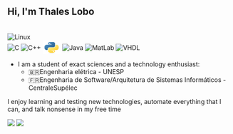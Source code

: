 ## Hi, I'm Thales Lobo

<div id="programming-languages" style="display: inline_block"><br>
 
 <img align="center" alt="Linux" height="30" width="40" src="https://cdn.jsdelivr.net/gh/devicons/devicon/icons/linux/linux-original.svg">
</div>

  <img align="center" alt="C" height="30" width="40" src="https://cdn.jsdelivr.net/gh/devicons/devicon/icons/c/c-original.svg">
  
  <img align="center" alt="C++" height="30" width="40" src="https://cdn.jsdelivr.net/gh/devicons/devicon/icons/cplusplus/cplusplus-original.svg">
  
  <img align="center" alt="Python" height="30" width="40" src="https://raw.githubusercontent.com/devicons/devicon/master/icons/python/python-original.svg">
  
  <img align="center" alt="Java" height="30" width="40" src="https://cdn.jsdelivr.net/gh/devicons/devicon/icons/java/java-original-wordmark.svg">
</div>

 <img align="center" alt="MatLab" height="30" width="40" src="https://cdn.jsdelivr.net/gh/devicons/devicon/icons/matlab/matlab-original.svg">
</div>

 <img align="center" alt="VHDL" height="30" width="30" src="https://is5-ssl.mzstatic.com/image/thumb/Purple122/v4/b4/8e/1f/b48e1f2c-cabf-9ace-2c03-71047e2df0fe/AppIcon-0-0-1x_U007emarketing-0-0-0-4-0-0-sRGB-0-0-0-GLES2_U002c0-512MB-85-220-0-0.png/512x512bb.jpg">
</div>

<br>

- I am a student of exact sciences and a technology enthusiast:
    * 🇧🇷Engenharia elétrica - UNESP
    * 🇫🇷Engenharia de Software/Arquitetura de Sistemas Informáticos  - CentraleSupélec
    
I enjoy learning and testing new technologies, automate everything that I can, and talk nonsense in my free time

<div id="git-status">
  <img 
    height="180em" 
    src="https://github-readme-stats.vercel.app/api?username=Thales-Lobo&show_icons=true&theme=dracula&include_all_commits=true&count_private=true"
  />
  <img 
    height="180em" 
    src="https://github-readme-stats.vercel.app/api/top-langs/?username=Thales-Lobo&layout=compact&langs_count=7&theme=dracula"
  />
</div>


## 

<div id="social-networks">

  <a href="" target="_blank"><img src=""></a>
  
  <a href = "mailto:thalesloboz@gmail.com"><img src=""></a>
  
  <a href="https://www.linkedin.com/in/thales-lobo/" target="_blank"><img src="" target="_blank"></a>
  
</div>

